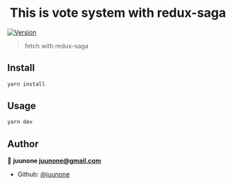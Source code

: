 <h1 align="center">This is vote system with redux-saga</h1>
<p>
  <a href="https://www.npmjs.com/package/react-saga test">
    <img alt="Version" src="https://img.shields.io/npm/v/react-saga test.svg">
  </a>
</p>

> fetch with redux-saga

## Install

```sh
yarn install
```

## Usage

```sh
yarn dev
```

## Author

👤 **juunone <juunone@gmail.com>**

* Github: [@juunone](https://github.com/juunone)